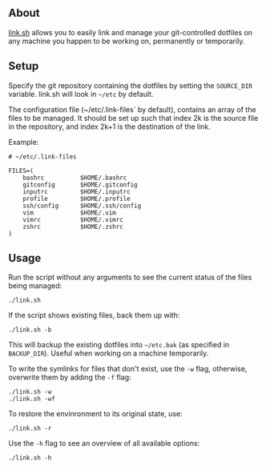 ## About

[link.sh] allows you to easily link and manage your git-controlled dotfiles on
any machine you happen to be working on, permanently or temporarily.

## Setup

Specify the git repository containing the dotfiles by setting the `SOURCE_DIR`
variable. link.sh will look in `~/etc` by default. 

The configuration file (~/etc/.link-files` by default), contains an array of
the files to be managed. It should be set up such that index 2k is the source
file in the repository, and index 2k+1 is the destination of the link.

Example:

    # ~/etc/.link-files

    FILES=(
        bashrc          $HOME/.bashrc
        gitconfig       $HOME/.gitconfig
        inputrc         $HOME/.inputrc
        profile         $HOME/.profile
        ssh/config      $HOME/.ssh/config
        vim             $HOME/.vim
        vimrc           $HOME/.vimrc
        zshrc           $HOME/.zshrc
    )

## Usage

Run the script without any arguments to see the current status of the files
being managed:

    ./link.sh

If the script shows existing files, back them up with:

    ./link.sh -b

This will backup the existing dotfiles into `~/etc.bak` (as specified in
`BACKUP_DIR`). Useful when working on a machine temporarily.

To write the symlinks for files that don't exist, use the `-w` flag,
otherwise, overwrite them by adding the `-f` flag:

    ./link.sh -w
    ./link.sh -wf

To restore the envinronment to its original state, use:

    ./link.sh -r

Use the `-h` flag to see an overview of all available options:

    ./link.sh -h

[link.sh]:http://github.com/acx0/link.sh
